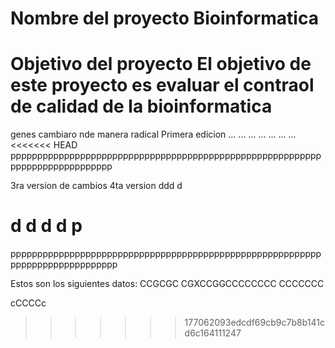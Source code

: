 Nombre del proyecto 
Bioinformatica
====================================================================================
Objetivo del proyecto
 El objetivo de este proyecto es evaluar el contraol de calidad de  la bioinformatica
=====================================================================================

genes cambiaro nde manera radical
Primera edicion
...
...
...
...
...
...
...
<<<<<<< HEAD
ppppppppppppppppppppppppppppppppppppppppppppppppppppppppppppppppppppppppppppp



3ra  version de cambios 
4ta version
ddd
d

d
d
d
d
p
=======
pppppppppppppppppppppppppppppppppppppppppppppppppppppppppppppppppppppppppppppp

Estos son los siguientes  datos: CCGCGC
CGXCCGGCCCCCCCC
CCCCCCC

cCCCCc
>>>>>>> 177062093edcdf69cb9c7b8b141cd6c164111247
